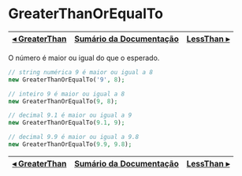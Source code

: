 # GreaterThanOrEqualTo

[◂ GreaterThan](06-greaterthan.md) | [Sumário da Documentação](indice.md) | [LessThan ▸](06-lessthan.md)
-- | -- | --

O número é maior ou igual do que o esperado.

```php
// string numérica 9 é maior ou igual a 8
new GreaterThanOrEqualTo('9', 8);

// inteiro 9 é maior ou igual a 8
new GreaterThanOrEqualTo(9, 8);

// decimal 9.1 é maior ou igual a 9
new GreaterThanOrEqualTo(9.1, 9);

// decimal 9.9 é maior ou igual a 9.8
new GreaterThanOrEqualTo(9.9, 9.8);
```

[◂ GreaterThan](06-greaterthan.md) | [Sumário da Documentação](indice.md) | [LessThan ▸](06-lessthan.md)
-- | -- | --
